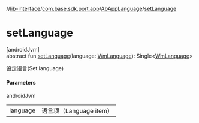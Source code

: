 //[lib-interface](../../../index.md)/[com.base.sdk.port.app](../index.md)/[AbAppLanguage](index.md)/[setLanguage](set-language.md)

# setLanguage

[androidJvm]\
abstract fun [setLanguage](set-language.md)(language: [WmLanguage](../../com.base.sdk.entity.apps/-wm-language/index.md)): Single&lt;[WmLanguage](../../com.base.sdk.entity.apps/-wm-language/index.md)&gt;

设定语言(Set language)

#### Parameters

androidJvm

| | |
|---|---|
| language | 语言项（Language item） |
